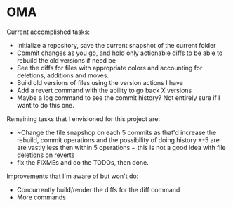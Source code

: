 # OMA

Current accomplished tasks:
 * Initialize a repository, save the current snapshot of the current folder
 * Commit changes as you go, and hold only actionable diffs to be able to rebuild the old versions if need be
 * See the diffs for files with appropriate colors and accounting for deletions, additions and moves.
 * Build old versions of files using the version actions I have
 * Add a revert command with the ability to go back X versions
 * Maybe a log command to see the commit history? Not entirely sure if I want to do this one.
  
  
Remaining tasks that I envisioned for this project are:
 * ~Change the file snapshop on each 5 commits as that'd increase the rebuild, commit operations
 and the possibility of doing history +-5 are are vastly less then within 5 operations.~ this is not a good idea with file deletions on reverts
 * fix the FIXMEs and do the TODOs, then done.

Improvements that I'm aware of but won't do:
 * Concurrently build/render the diffs for the diff command
 * More commands
